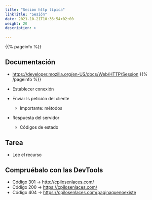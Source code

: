 ```yaml
---
title: "Sesión http típica"
linkTitle: "Sesión"
date: 2021-10-21T10:36:54+02:00
weight: 20
description: >
  
---
```


{{% pageinfo %}}
## Documentación
* https://developer.mozilla.org/en-US/docs/Web/HTTP/Session
{{% /pageinfo %}}

* Establecer conexión
* Enviar ls petición del cliente
  * Importante: métodos
* Respuesta del servidor
  * Códigos de estado
  

## Tarea
* Lee el recurso

## Compruébalo con las DevTools
* Código 301 -> http://cpilosenlaces.com/ 
* Código 200 -> https://cpilosenlaces.com/
* Código 404 -> https://cpilosenlaces.com/paginaquenoexiste

